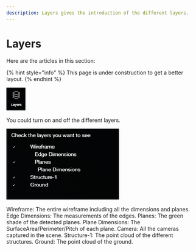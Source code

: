 ```yaml
---
description: Layers gives the introduction of the different layers.
---
```


# Layers

Here are the articles in this section:

{% hint style="info" %}
This page is under construction to get a better layout.
{% endhint %}


![](../.gitbook/assets/layers.jpg)

You could turn on and off the different layers.

![](../.gitbook/assets/layers.png)

Wireframe: The entire wireframe including all the dimensions and planes. Edge Dimensions: The measurements of the edges. Planes: The green shade of the detected planes. Plane Dimensions: The SurfaceArea/Perimeter/Pitch of each plane. Camera: All the cameras captured in the scene. Structure-1: The point cloud of the different structures. Ground: The point cloud of the ground.

